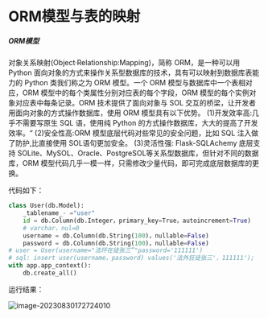 # ORM模型与表的映射

##### ORM模型

对象关系映射(Object·Relationship:Mapping)，简称 ORM，是一种可以用 Python 面向对象的方式来操作关系型数据库的技术，具有可以映射到数据库表能力的 Python 类我们称之为 ORM 模型。一个 ORM 模型与数据库中一个表相对应，ORM 模型中的每个类属性分别对应表的每个字段，ORM 模型的每个实例对象对应表中每条记录。ORM 技术提供了面向对象与 SOL 交互的桥梁，让开发者用面向对象的方式操作数据库，使用 ORM 模型具有以下优势。
(1)开发效率高:几乎不需要写原生 SQL 语，使用纯 Python 的方式操作数据库，大大的提高了开发效率。“
(2)安全性高:ORM 模型底层代码对些常见的安全问题，比如 SQL 注入做了防护,比直接使用 SOL语句更加安全。
(3)灵活性强: Flask-SQLAchemy 底层支持 SOLite、MySOL、Oracle、PostgreSOL等关系型数据库，但针对不同的数据库，ORM 模型代码几乎一模一样，只需修改少量代码，即可完成底层数据库的更换。

代码如下：

```python
class User(db.Model):
	_tablename_- ="user"
    id = db.Column(db.Integer，primary_key=True，autoincrement=True)
	# varchar，nul=0
	username = db.Column(db.String(100)，nullable=False)
	password = db.Column(db.String(100)，nullable=False)
# user = User(username="法环在徒张三”"password='111111')
# sql: insert user(username，password) values('法外狂徒张三'，111111');
with app.app_context():
	db.create_all()
```

运行结果：

![image-20230830172724010](https://gitee.com/zcy-02/typora-images/raw/master/img/202308301727133.png)